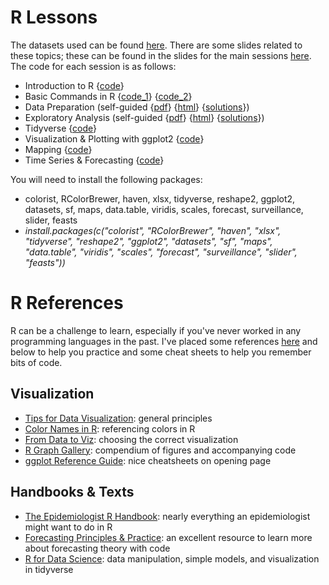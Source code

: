 # R Lessons

The datasets used can be found [here](Data/). There are some slides related to these topics; these can be found in the slides for the main sessions [here](../Slides/). The code for each session is as follows:

* Introduction to R {[code](Code/practice_day1.R)} 
* Basic Commands in R {[code_1](Code/practice.R)} {[code_2](Code/practice_day2.R)}
* Data Preparation (self-guided {[pdf](worksheet1.pdf)} {[html](worksheet1.html)} {[solutions](worksheet1_sol.html)})
* Exploratory Analysis (self-guided {[pdf](worksheet2.pdf)} {[html](worksheet2.html)} {[solutions](worksheet2_sol.html)}) 
* Tidyverse {[code](Code/tidyverse.R)}
* Visualization & Plotting with ggplot2 {[code](Code/plots.R)}
* Mapping {[code](Code/mapping.R)}
* Time Series & Forecasting {[code](Code/forecasting.R)}

You will need to install the following packages:
- colorist, RColorBrewer, haven, xlsx, tidyverse, reshape2, ggplot2, datasets, sf, maps, data.table, viridis, scales, forecast, surveillance, slider, feasts
- *install.packages(c("colorist", "RColorBrewer", "haven", "xlsx", "tidyverse", "reshape2", "ggplot2", "datasets", "sf", "maps", "data.table", "viridis", "scales", "forecast", "surveillance", "slider", "feasts"))*

# R References

R can be a challenge to learn, especially if you've never worked in any programming languages in the past. I've placed some references [here](References/) and below to help you practice and some cheat sheets to help you remember bits of code.

## Visualization

* [Tips for Data Visualization](References): general principles
* [Color Names in R](References/Rcolor.pdf): referencing colors in R
* [From Data to Viz](https://www.data-to-viz.com/): choosing the correct visualization
* [R Graph Gallery](https://r-graph-gallery.com/): compendium of figures and accompanying code
* [ggplot Reference Guide](https://ggplot2.tidyverse.org/): nice cheatsheets on opening page

## Handbooks & Texts

* [The Epidemiologist R Handbook](https://appliedepi.org/epirhandbook/): nearly everything an epidemiologist might want to do in R
* [Forecasting Principles & Practice](https://otexts.com/fpp2/intro.html): an excellent resource to learn more about forecasting theory with code
* [R for Data Science](https://r4ds.had.co.nz/): data manipulation, simple models, and visualization in tidyverse
